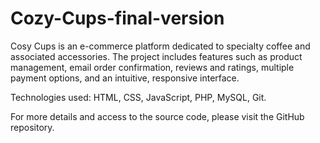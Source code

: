 # Cozy-Cups-final-version
Cosy Cups is an e-commerce platform dedicated to specialty coffee and associated accessories. The project includes features such as product management, email order confirmation, reviews and ratings, multiple payment options, and an intuitive, responsive interface.

Technologies used: HTML, CSS, JavaScript, PHP, MySQL, Git.

For more details and access to the source code, please visit the GitHub repository.
